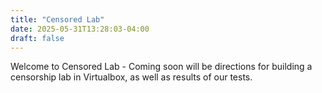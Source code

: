 ```yaml
---
title: "Censored Lab"
date: 2025-05-31T13:28:03-04:00
draft: false
---
```

Welcome to Censored Lab - Coming soon will be directions for building a censorship lab in Virtualbox, as well as results of our tests.

